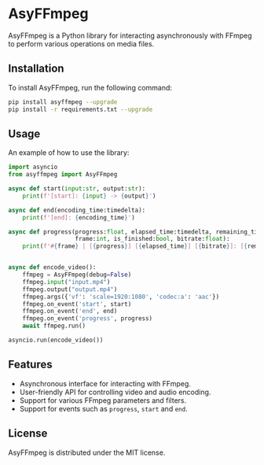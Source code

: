 # AsyFFmpeg

AsyFFmpeg is a Python library for interacting asynchronously with FFmpeg to perform various operations on media files.

## Installation

To install AsyFFmpeg, run the following command:

```bash
pip install asyffmpeg --upgrade
pip install -r requirements.txt --upgrade
```

## Usage
An example of how to use the library:
```python
import asyncio
from asyffmpeg import AsyFFmpeg

async def start(input:str, output:str):
    print(f'[start]: {input} -> {output}')

async def end(encoding_time:timedelta):
    print(f'[end]: {encoding_time}')

async def progress(progress:float, elapsed_time:timedelta, remaining_time:timedelta,
                   frame:int, is_finished:bool, bitrate:float):
    print(f'#{frame} | [{progress}] [{elapsed_time}] [{bitrate}]: [{remaining_time}] [?:{is_finished}]')


async def encode_video():
    ffmpeg = AsyFFmpeg(debug=False)
    ffmpeg.input("input.mp4")
    ffmpeg.output("output.mp4")
    ffmpeg.args({'vf': 'scale=1920:1080', 'codec:a': 'aac'})
    ffmpeg.on_event('start', start)
    ffmpeg.on_event('end', end)
    ffmpeg.on_event('progress', progress)
    await ffmpeg.run()

asyncio.run(encode_video())
```

## Features
* Asynchronous interface for interacting with FFmpeg.
* User-friendly API for controlling video and audio encoding.
* Support for various FFmpeg parameters and filters.
* Support for events such as `progress`, `start` and `end`.


## License
AsyFFmpeg is distributed under the MIT license.
